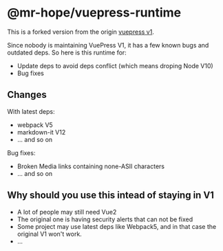 # @mr-hope/vuepress-runtime

This is a forked version from the origin [vuepress v1](https://github.com/vuejs/vuepress).

Since nobody is maintaining VuePress V1, it has a few known bugs and outdated deps. So here is this runtime for:

- Update deps to avoid deps conflict (which means droping Node V10)
- Bug fixes

## Changes

With latest deps:

- webpack V5
- markdown-it V12
- ... and so on

Bug fixes:

- Broken Media links containing none-ASII characters
- ... and so on

## Why should you use this intead of staying in V1

- A lot of people may still need Vue2
- The original one is having security alerts that can not be fixed
- Some project may use latest deps like Webpack5, and in that case the original V1 won't work.
- ...
